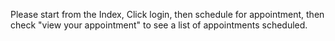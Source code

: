 Please start from the Index, Click login, then schedule for appointment, then check "view your appointment" to see a list of appointments scheduled.

